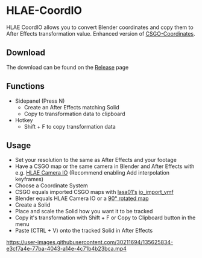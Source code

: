 # HLAE-CoordIO

HLAE CoordIO allows you to convert Blender coordinates and copy them to After Effects transformation value. Enhanced version of [CSGO-Coordinates](https://github.com/Devostated/CSGO-Coordinates).


## Download

The download can be found on the [Release](https://github.com/Devostated/HLAE-CoordIO/releases) page

## Functions
* Sidepanel (Press N)
  * Create an After Effects matching Solid
  * Copy to transformation data to clipboard
* Hotkey
  *  Shift + F to copy transformation data 

## Usage
* Set your resolution to the same as After Effects and your footage
* Have a CSGO map or the same camera in Blender and After Effects with e.g. [HLAE Camera IO](https://www.advancedfx.org/download/#tools-hlae-camio) (Recommend enabling Add interpolation keyframes)
* Choose a Coordinate System
 * CSGO equals imported CSGO maps with [lasa01's](https://github.com/lasa01) [io_import_vmf](https://github.com/lasa01/io_import_vmf)
 * Blender equals HLAE Camera IO or a [90° rotated map](https://github.com/lasa01/io_import_vmf/wiki/FAQ#how-to-import-the-players-and-camera-too)
* Create a Solid
* Place and scale the Solid how you want it to be tracked
* Copy it's transformation with Shift + F or Copy to Clipboard button in the menu
* Paste (CTRL + V) onto the tracked Solid in After Effects


https://user-images.githubusercontent.com/30211694/135625834-e3cf7a4e-77ba-4043-a14e-4c71b4b23bca.mp4



